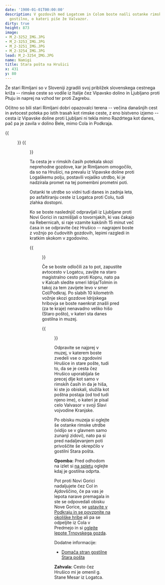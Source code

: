 ```yaml
---
date: '1900-01-01T00:00:00'
description: V gozdovih med Logatcem in Colom boste našli ostanke rimske utrdbe in
  gostilno, o kateri piše že Valvazor.
dirty: true
height: 873
image:
- M_2-3252_IMG.JPG
- M_2-3253_IMG.JPG
- M_2-3251_IMG.JPG
- M_2-3254_IMG.JPG
lead: M_2-3254_IMG.JPG
name: Namigi
title: Stara pošta na Hrušici
x: 431
y: 80
---
```

Že stari Rimljani so v Sloveniji zgradili svoj približek slovenskega cestnega križa -- rimske ceste so vodile iz Italije čez Vipavsko dolino in Ljubljano proti Ptuju in naprej na vzhod ter proti Zagrebu.

Očitno so bili stari Rimljani dobri opazovalci terena -- večina današnjih cest in avtocest poteka po istih trasah kot rimske ceste, z eno bistveno izjemo -- cesta iz Vipavske doline proti Ljubljani ni tekla mimo Razdrtega kot danes, pač pa je zavila v dolino Bele, mimo Cola in Podkraja.

{{<figure src="M_2-3252_IMG.JPG">}} {{<figure src="M_2-3253_IMG.JPG" caption="Ostanki rimske utrdbe na Hrušici">}}

Ta cesta je v rimskih časih potekala skozi neprehodne gozdove, kar je Rimljanom omogočilo, da so na Hrušici, na prevalu iz Vipavske doline proti Logaškemu polju, postavili vojaško utrdbo, ki je nadzirala promet na tej pomembni prometni poti.

Ostanki te utrdbe so vidni tudi danes in zadnja leta, po asfaltiranju ceste iz Logatca proti Colu, tudi zlahka dostopni.

Ko se boste naslednjič odpravljali iz Ljubljane proti Novi Gorici in razmišljali o tovornjakih, ki vas čakajo na Rebernicah, si raje vzamite kakšnih 15 minut več časa in se odpravite čez Hrušico -- nagrajeni boste z vožnjo po čudovitih gozdovih, lepimi razgledi in kratkim skokom v zgodovino.

{{<figure src="M_2-3251_IMG.JPG" caption="Pogled s Hrušice proti Logatcu">}}

Če se boste odločili za to pot, zapustite avtocesto v Logatcu, zavijte na staro magistralno cesto proti Kopru, nato pa v Kalcah sledite smeri Idrija/Tolmin in takoj za tem zavijete levo v smer Col/Podkraj. Po slabih 10 kilometrih vožnje skozi gozdove Idrijskega hribovja se boste naenkrat znašli pred (za te kraje) nenavadno veliko hišo (Staro pošto), v kateri sta danes gostilna in muzej.

{{<figure src="M_2-3254_IMG.JPG" caption="Stara pošta">}}

Odpravite se najprej v muzej, v katerem boste zvedeli vse o zgodovini Hrušice in stare pošte, tudi to, da se je cesta čez Hrušico uporabljala še precej dlje kot samo v rimskih časih in da je hiša, ki ste jo obiskali, služila kot poštna postaja (od tod tudi njeno ime), o kateri je pisal celo Valvasor v svoji Slavi vojvodine Kranjske.

Po obisku muzeja si oglejte še ostanke rimske utrdbe (vidijo se v glavnem samo zunanji zidovi), nato pa si pred nadaljevanjem poti privoščite še okrepčilo v gostilni Stara pošta.

**Opomba:** Pred odhodom na izlet si [na spletu](http://www.gostilna-staraposta.com/) oglejte kdaj je gostilna odprta.

Pot proti Novi Gorici nadaljujete čez Col in Ajdovščino, če pa vas je lepota narave premagala in ste se odpovedali obisku Nove Gorice, se [ustavite v Podkraju in se povzpnite na okoliške hribe](../../svDuh_Podkraj) ali pa se odpeljite iz Cola v Predmejo in si [oglejte lepote Trnovskega gozda](../../Kucelj).

Dodatne informacije:

-   [Domača stran gostilne Stara pošta](http://www.gostilna-staraposta.com/)

**Zahvala:** Cesto čez Hrušico mi je omenil g. Stane Mesar iz Logatca.
